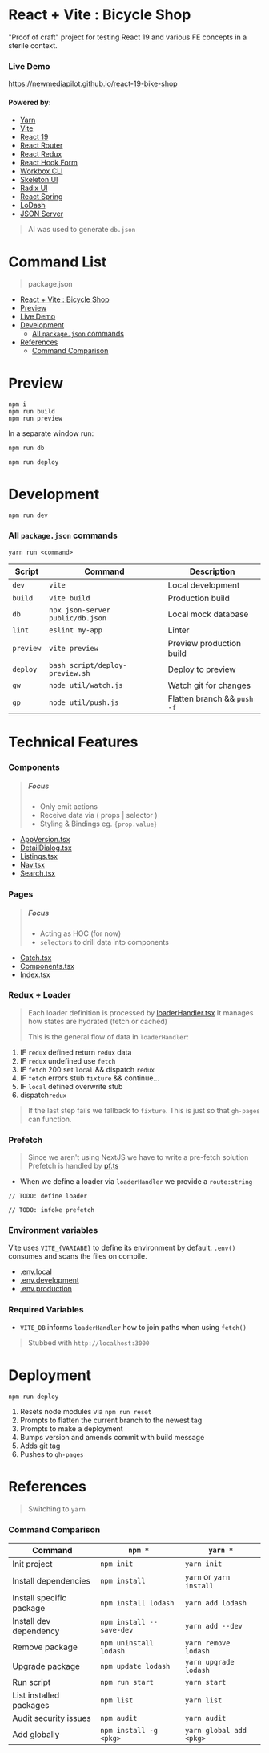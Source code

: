 # React + Vite : Bicycle Shop

"Proof of craft" project for testing React 19 and various FE
concepts in a sterile context.

### Live Demo

https://newmediapilot.github.io/react-19-bike-shop

#### Powered by:

- [Yarn](https://yarnpkg.com/)
- [Vite](https://vite.dev/)
- [React 19](https://react.dev/learn/build-a-react-app-from-scratch)
- [React Router](https://api.reactrouter.com/v7/functions/react_router.createBrowserRouter.html)
- [React Redux](https://react-redux.js.org/introduction/getting-started)
- [React Hook Form](https://react-hook-form.com)
- [Workbox CLI](https://developer.chrome.com/docs/workbox/)
- [Skeleton UI](https://www.skeleton.dev/)
- [Radix UI](https://www.radix-ui.com/)
- [React Spring](https://www.react-spring.dev/)
- [LoDash](https://lodash.com/)
- [JSON Server](https://www.npmjs.com/package/json-server)

> AI was used to generate `db.json`

# Command List

> package.json
- [React + Vite : Bicycle Shop](#react--vite--bicycle-shop)
- [Preview](#preview)
- [Live Demo](#live-demo)
- [Development](#development)
  - [All `package.json` commands](#all-packagejson-commands)
- [References](#references)
  - [Command Comparison](#command-comparison)

# Preview

```
npm i
npm run build
npm run preview
```

In a separate window run:
```
npm run db
```

```
npm run deploy
```

# Development

```
npm run dev
```

### All `package.json` commands

`yarn run <command>`

| **Script**   | **Command**                                 | **Description**               |
|--------------|---------------------------------------------|-------------------------------|
| `dev`        | `vite`                                      | Local development             |
| `build`      | `vite build`                                | Production build              |
| `db`         | `npx json-server public/db.json`            | Local mock database           |
| `lint`       | `eslint my-app`                             | Linter                        |
| `preview`    | `vite preview`                              | Preview production build      |
| `deploy`     | `bash script/deploy-preview.sh`             | Deploy to preview             |
| `gw`         | `node util/watch.js`                        | Watch git for changes         |
| `gp`         | `node util/push.js`                         | Flatten branch && `push -f`   |

# Technical Features

### Components

> ##### Focus
> - Only emit actions
> - Receive data via ( props | selector )
> - Styling & Bindings eg. `{prop.value}`

- [AppVersion.tsx](src/components/AppVersion.tsx)
- [DetailDialog.tsx](src/pages/PListings/ListingsDialog.tsx)
- [Listings.tsx](src/components/core/CTable.tsx)
- [Nav.tsx](src/components/NavGlobal.tsx)
- [Search.tsx](src/pages/PListings/InputSearch.tsx)

### Pages

> ##### Focus
> - Acting as HOC (for now)
> - `selectors` to drill data into components

- [Catch.tsx](src/pages/PCatch.tsx)
- [Components.tsx](src/pages/PComponents.tsx)
- [Index.tsx](src/pages/PListings.tsx)

### Redux + Loader

> Each loader definition is processed by [loaderHandler.tsx](src/loaders/core/loaderHandler.ts)
> It manages how states are hydrated (fetch or cached)
>
> This is the general flow of data in `loaderHandler`:

1. IF `redux` defined return `redux` data
1. IF `redux` undefined use `fetch`
1. IF `fetch` 200 set `local` && dispatch `redux`
1. IF `fetch` errors stub `fixture` && continue...
1. IF `local` defined overwrite stub
1. dispatch`redux`

> If the last step fails we fallback to  `fixture`. 
> This is just so that `gh-pages` can function. 

### Prefetch

> Since we aren't using NextJS we have to write a pre-fetch solution 
> Prefetch is handled by [pf.ts](src/loaders/core/pf.ts)

- When we define a loader via `loaderHandler` we provide a `route:string`

```
// TODO: define loader
```
```
// TODO: infoke prefetch
```

### Environment variables

Vite uses `VITE_{VARIABE}` to define its environment by default.
`.env()` consumes and scans the files on compile.

- [.env.local](.env.uat)
- [.env.development](.env.development)
- [.env.production](.env.production)

### Required Variables

- `VITE_DB` informs `loaderHandler` how to join paths when using `fetch()`
> Stubbed with `http://localhost:3000`

# Deployment

`npm run deploy`

1. Resets node modules via `npm run reset`
1. Prompts to flatten the current branch to the newest tag
1. Prompts to make a deployment
1. Bumps version and amends commit with build message
1. Adds git tag
1. Pushes to `gh-pages`

# References

> Switching to `yarn`

### Command Comparison

| Command                      | `npm *`                   | `yarn *`                 |
|------------------------------|---------------------------|--------------------------|
| Init project                 | `npm init`                | `yarn init`              |
| Install dependencies         | `npm install`             | `yarn` or `yarn install` |
| Install specific package     | `npm install lodash`      | `yarn add lodash`        |
| Install dev dependency       | `npm install --save-dev`  | `yarn add --dev`         |
| Remove package               | `npm uninstall lodash`    | `yarn remove lodash`     |
| Upgrade package              | `npm update lodash`       | `yarn upgrade lodash`    |
| Run script                   | `npm run start`           | `yarn start`             |
| List installed packages      | `npm list`                | `yarn list`              |
| Audit security issues        | `npm audit`               | `yarn audit`             |
| Add globally                 | `npm install -g <pkg>`    | `yarn global add <pkg>`  |
